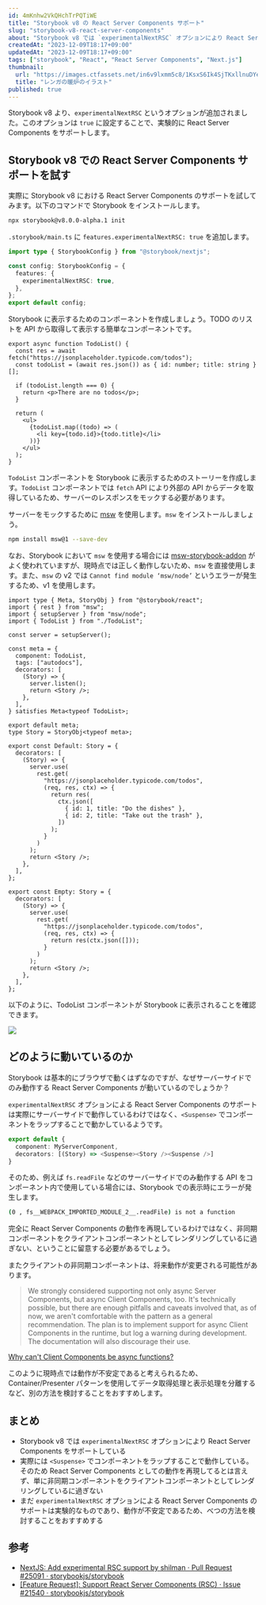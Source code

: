 ```yaml
---
id: 4mKnhw2VkQHchTrPQTiWE
title: "Storybook v8 の React Server Components サポート"
slug: "storybook-v8-react-server-components"
about: "Storybook v8 では `experimentalNextRSC` オプションにより React Server Components をサポートしています。しかし、このオプションは React Server Components としての動作を再現しているわけではありません。サーバーサイドで Storybook が動作してるわけではなく、非同期コンポーネントをクライアントでレンダリングしているに過ぎないことに留意すべきです。"
createdAt: "2023-12-09T18:17+09:00"
updatedAt: "2023-12-09T18:17+09:00"
tags: ["storybook", "React", "React Server Components", "Next.js"]
thumbnail:
  url: "https://images.ctfassets.net/in6v9lxmm5c8/1KsxS6Ik4SjTKxllnuDYes/942fa2154243b3890c8e99e47e927cae/fireplace_renga_danro_illust_4172.png"
  title: "レンガの暖炉のイラスト"
published: true
---
```

Storybook v8 より、`experimentalNextRSC` というオプションが追加されました。このオプションは `true` に設定することで、実験的に React Server Components をサポートします。

## Storybook v8 での React Server Components サポートを試す

実際に Storybook v8 における React Server Components のサポートを試してみます。以下のコマンドで Storybook をインストールします。

```bash
npx storybook@v8.0.0-alpha.1 init
```

`.storybook/main.ts` に `features.experimentalNextRSC: true` を追加します。

```ts
import type { StorybookConfig } from "@storybook/nextjs";

const config: StorybookConfig = {
  features: {
    experimentalNextRSC: true,
  },
};
export default config;
```

Storybook に表示するためのコンポーネントを作成しましょう。TODO のリストを API から取得して表示する簡単なコンポーネントです。

```tsx:app/TodoList/TodoList.tsx
export async function TodoList() {
  const res = await fetch("https://jsonplaceholder.typicode.com/todos");
  const todoList = (await res.json()) as { id: number; title: string }[];

  if (todoList.length === 0) {
    return <p>There are no todos</p>;
  }

  return (
    <ul>
      {todoList.map((todo) => (
        <li key={todo.id}>{todo.title}</li>
      ))}
    </ul>
  );
}
```

`TodoList` コンポーネントを Storybook に表示するためのストーリーを作成します。`TodoList` コンポーネントでは `fetch` API により外部の API からデータを取得しているため、サーバーのレスポンスをモックする必要があります。

サーバーをモックするために [msw](https://mswjs.io/) を使用します。`msw` をインストールしましょう。

```bash
npm install msw@1 --save-dev
```

なお、Storybook において `msw` を使用する場合には [msw-storybook-addon](https://storybook.js.org/addons/msw-storybook-addon) がよく使われていますが、現時点では正しく動作しないため、`msw` を直接使用します。また、`msw` の v2 では `Cannot find module ‘msw/node’` というエラーが発生するため、v1 を使用します。

```tsx:app/TodoList/TodoList.stories.tsx
import type { Meta, StoryObj } from "@storybook/react";
import { rest } from "msw";
import { setupServer } from "msw/node";
import { TodoList } from "./TodoList";

const server = setupServer();

const meta = {
  component: TodoList,
  tags: ["autodocs"],
  decorators: [
    (Story) => {
      server.listen();
      return <Story />;
    },
  ],
} satisfies Meta<typeof TodoList>;

export default meta;
type Story = StoryObj<typeof meta>;

export const Default: Story = {
  decorators: [
    (Story) => {
      server.use(
        rest.get(
          "https://jsonplaceholder.typicode.com/todos",
          (req, res, ctx) => {
            return res(
              ctx.json([
                { id: 1, title: "Do the dishes" },
                { id: 2, title: "Take out the trash" },
              ])
            );
          }
        )
      );
      return <Story />;
    },
  ],
};

export const Empty: Story = {
  decorators: [
    (Story) => {
      server.use(
        rest.get(
          "https://jsonplaceholder.typicode.com/todos",
          (req, res, ctx) => {
            return res(ctx.json([]));
          }
        )
      );
      return <Story />;
    },
  ],
};
```

以下のように、TodoList コンポーネントが Storybook に表示されることを確認できます。

![](https://images.ctfassets.net/in6v9lxmm5c8/4kKoLwQRC5BfkhlmbAIFle/ab533a080bd1d1897be590c79ede42f2/__________2023-12-09_19.36.55.png)

## どのように動いているのか

Storybook は基本的にブラウザで動くはずなのですが、なぜサーバーサイドでのみ動作する React Server Components が動いているのでしょうか？

`experimentalNextRSC` オプションによる React Server Components のサポートは実際にサーバーサイドで動作しているわけではなく、`<Suspense>` でコンポーネントをラップすることで動かしているようです。

```ts
export default {
  component: MyServerComponent,
  decorators: [(Story) => <Suspense><Story /><Suspense />]
}
```

そのため、例えば `fs.readFile` などのサーバーサイドでのみ動作する API をコンポーネント内で使用している場合には、Storybook での表示時にエラーが発生します。

```sh
(0 , fs__WEBPACK_IMPORTED_MODULE_2__.readFile) is not a function
```

完全に React Server Components の動作を再現しているわけではなく、非同期コンポーネントをクライアントコンポーネントとしてレンダリングしているに過ぎない、ということに留意する必要があるでしょう。

またクライアントの非同期コンポーネントは、将来動作が変更される可能性があります。

> We strongly considered supporting not only async Server Components, but async Client Components, too. It's technically possible, but there are enough pitfalls and caveats involved that, as of now, we aren't comfortable with the pattern as a general recommendation. The plan is to implement support for async Client Components in the runtime, but log a warning during development. The documentation will also discourage their use.

[Why can't Client Components be async functions?](https://github.com/acdlite/rfcs/blob/first-class-promises/text/0000-first-class-support-for-promises.md#why-cant-client-components-be-async-functions)

このように現時点では動作が不安定であると考えられるため、Container/Presenter パターンを使用してデータ取得処理と表示処理を分離するなど、別の方法を検討することをおすすめします。

## まとめ

- Storybook v8 では `experimentalNextRSC` オプションにより React Server Components をサポートしている
- 実際には `<Suspense>` でコンポーネントをラップすることで動作している。そのため React Server Components としての動作を再現してるとは言えず、単に非同期コンポーネントをクライアントコンポーネントとしてレンダリングしているに過ぎない
- まだ `experimentalNextRSC` オプションによる React Server Components のサポートは実験的なものであり、動作が不安定であるため、べつの方法を検討することをおすすめする

## 参考

- [NextJS: Add experimental RSC support by shilman · Pull Request #25091 · storybookjs/storybook](https://github.com/storybookjs/storybook/pull/25091)
- [\[Feature Request\]: Support React Server Components (RSC) · Issue #21540 · storybookjs/storybook](https://github.com/storybookjs/storybook/issues/21540)
